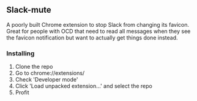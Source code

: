 ## Slack-mute

A poorly built Chrome extension to stop Slack from changing its favicon. Great for people with OCD that need to read all messages when they see the favicon notification but want to actually get things done instead.

### Installing

1. Clone the repo
2. Go to chrome://extensions/
3. Check 'Developer mode'
4. Click 'Load unpacked extension...' and select the repo
5. Profit
